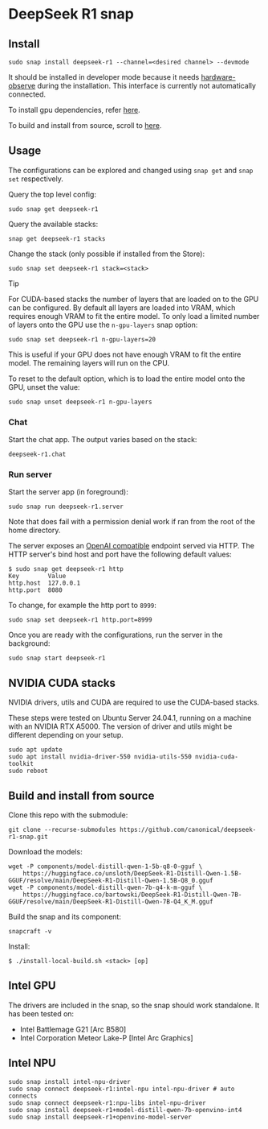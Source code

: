 # DeepSeek R1 snap


## Install
```console
sudo snap install deepseek-r1 --channel=<desired channel> --devmode
```

It should be installed in developer mode because it needs [hardware-observe](https://snapcraft.io/docs/hardware-observe-interface) during the installation.
This interface is currently not automatically connected.

To install gpu dependencies, refer [here](#nvidia-cuda-stacks).

To build and install from source, scroll to [here](#build-and-install-from-source).

## Usage
The configurations can be explored and changed using `snap get` and `snap set` respectively.

Query the top level config:
```shell
sudo snap get deepseek-r1
```

Query the available stacks:
```shell
snap get deepseek-r1 stacks
```

Change the stack (only possible if installed from the Store):
```shell
sudo snap set deepseek-r1 stack=<stack>
```

> [!TIP]
> For CUDA-based stacks the number of layers that are loaded on to the GPU can be configured.
> By default all layers are loaded into VRAM, which requires enough VRAM to fit the entire model.
> To only load a limited number of layers onto the GPU use the `n-gpu-layers` snap option:
> ```shell
> sudo snap set deepseek-r1 n-gpu-layers=20
> ```
> This is useful if your GPU does not have enough VRAM to fit the entire model.
> The remaining layers will run on the CPU.
> 
> To reset to the default option, which is to load the entire model onto the GPU, unset the value:
> ```
> sudo snap unset deepseek-r1 n-gpu-layers
> ```

### Chat
Start the chat app. The output varies based on the stack:
```shell
deepseek-r1.chat 
```

### Run server
Start the server app (in foreground):
```shell
sudo snap run deepseek-r1.server
```
Note that does fail with a permission denial work if ran from the root of the home directory.

The server exposes an [OpenAI compatible](https://github.com/openai/openai-openapi) endpoint served via HTTP.
The HTTP server's bind host and port have the following default values:
```console
$ sudo snap get deepseek-r1 http
Key        Value
http.host  127.0.0.1
http.port  8080
```

To change, for example the http port to `8999`:
```shell
sudo snap set deepseek-r1 http.port=8999
```

Once you are ready with the configurations, run the server in the background:
```shell
sudo snap start deepseek-r1
```

## NVIDIA CUDA stacks

NVIDIA drivers, utils and CUDA are required to use the CUDA-based stacks.

These steps were tested on Ubuntu Server 24.04.1, running on a machine with an NVIDIA RTX A5000.
The version of driver and utils might be different depending on your setup.

```shell
sudo apt update
sudo apt install nvidia-driver-550 nvidia-utils-550 nvidia-cuda-toolkit
sudo reboot
```

## Build and install from source

Clone this repo with the submodule:
```shell
git clone --recurse-submodules https://github.com/canonical/deepseek-r1-snap.git
```

Download the models:
```shell
wget -P components/model-distill-qwen-1-5b-q8-0-gguf \
    https://huggingface.co/unsloth/DeepSeek-R1-Distill-Qwen-1.5B-GGUF/resolve/main/DeepSeek-R1-Distill-Qwen-1.5B-Q8_0.gguf
wget -P components/model-distill-qwen-7b-q4-k-m-gguf \
    https://huggingface.co/bartowski/DeepSeek-R1-Distill-Qwen-7B-GGUF/resolve/main/DeepSeek-R1-Distill-Qwen-7B-Q4_K_M.gguf
```

Build the snap and its component:
```shell
snapcraft -v
```

Install: 
```console
$ ./install-local-build.sh <stack> [op]
```

## Intel GPU

The drivers are included in the snap, so the snap should work standalone. 
It has been tested on:
- Intel Battlemage G21 [Arc B580]
- Intel Corporation Meteor Lake-P [Intel Arc Graphics]

## Intel NPU

```
sudo snap install intel-npu-driver
sudo snap connect deepseek-r1:intel-npu intel-npu-driver # auto connects
sudo snap connect deepseek-r1:npu-libs intel-npu-driver
sudo snap install deepseek-r1+model-distill-qwen-7b-openvino-int4
sudo snap install deepseek-r1+openvino-model-server
```
